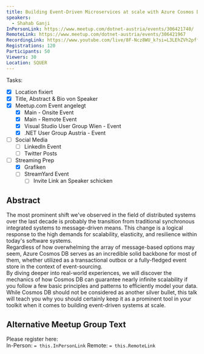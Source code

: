 ```yaml
---
title: Building Event-Driven Microservices at scale with Azure Cosmos DB
speakers:
  - Shahab Ganji
InPersonLink: https://www.meetup.com/dotnet-austria/events/306421740/
RemoteLink: https://www.meetup.com/dotnet-austria/events/306421967
RecordingLink: https://www.youtube.com/live/8F-Ncz8WU_k?si=L3LEhZVh2pffTi6_
Registrations: 120
Participants: 50
Viewers: 30
Location: SQUER
---
```

Tasks:
- [x] Location fixiert
- [x] Title, Abstract & Bio von Speaker
- [x] Meetup.com Event angelegt
	- [x] Main - Onsite Event
	- [x] Main - Remote Event
	- [x] Visual Studio User Group Wien - Event
	- [x] .NET User Group Austria - Event
- [ ] Social Media
	- [ ] LinkedIn Event
	- [ ] Twitter Posts
- [ ] Streaming Prep
	- [x] Grafiken
	- [ ] StreamYard Event
		- [ ] Invite Link an Speaker schicken

## Abstract
The most prominent shift we've observed in the field of distributed systems over the last decade is probably the transition from traditional synchronous integrated systems to message-driven means. This change is a logical response to the high demands for scalability, elasticity, and resilience within today's software systems.  
Regardless of how overwhelming the array of message-based options may seem, Azure Cosmos DB serves as an incredible solid backbone for most of them, whether utilized as a transactional outbox or a fully-fledged event store in the context of event-sourcing.  
By diving deeper into real-world experiences, we will discover the mechanics of how Cosmos DB can guarantee nearly infinite scalability if you follow a few basic principles and patterns to efficiently model your data.  
While Cosmos DB should not be considered as another silver bullet, this talk will teach you why you should certainly keep it as a prominent tool in your toolkit when it comes to building event-driven systems at scale.


## Alternative Meetup Group Text

Please register here:  
In-Person: `= this.InPersonLink`
Remote: `= this.RemoteLink`